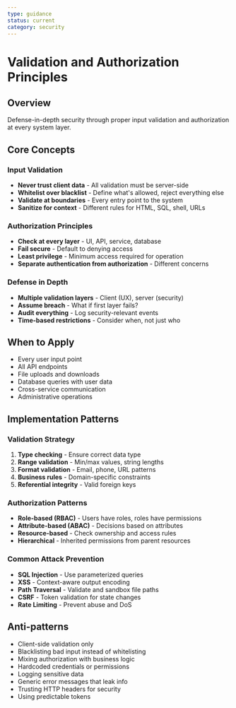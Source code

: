 ```yaml
---
type: guidance
status: current
category: security
---
```


# Validation and Authorization Principles

## Overview
Defense-in-depth security through proper input validation and authorization at every system layer.

## Core Concepts

### Input Validation
- **Never trust client data** - All validation must be server-side
- **Whitelist over blacklist** - Define what's allowed, reject everything else
- **Validate at boundaries** - Every entry point to the system
- **Sanitize for context** - Different rules for HTML, SQL, shell, URLs

### Authorization Principles
- **Check at every layer** - UI, API, service, database
- **Fail secure** - Default to denying access
- **Least privilege** - Minimum access required for operation
- **Separate authentication from authorization** - Different concerns

### Defense in Depth
- **Multiple validation layers** - Client (UX), server (security)
- **Assume breach** - What if first layer fails?
- **Audit everything** - Log security-relevant events
- **Time-based restrictions** - Consider when, not just who

## When to Apply
- Every user input point
- All API endpoints
- File uploads and downloads
- Database queries with user data
- Cross-service communication
- Administrative operations

## Implementation Patterns

### Validation Strategy
1. **Type checking** - Ensure correct data type
2. **Range validation** - Min/max values, string lengths
3. **Format validation** - Email, phone, URL patterns
4. **Business rules** - Domain-specific constraints
5. **Referential integrity** - Valid foreign keys

### Authorization Patterns
- **Role-based (RBAC)** - Users have roles, roles have permissions
- **Attribute-based (ABAC)** - Decisions based on attributes
- **Resource-based** - Check ownership and access rules
- **Hierarchical** - Inherited permissions from parent resources

### Common Attack Prevention
- **SQL Injection** - Use parameterized queries
- **XSS** - Context-aware output encoding
- **Path Traversal** - Validate and sandbox file paths
- **CSRF** - Token validation for state changes
- **Rate Limiting** - Prevent abuse and DoS

## Anti-patterns
- Client-side validation only
- Blacklisting bad input instead of whitelisting
- Mixing authorization with business logic
- Hardcoded credentials or permissions
- Logging sensitive data
- Generic error messages that leak info
- Trusting HTTP headers for security
- Using predictable tokens

